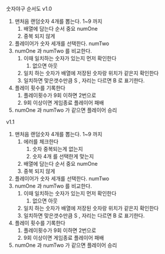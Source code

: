 숫자야구 순서도
v1.0

1. 맨처음 랜덤숫자 4개를 뽑는다. 1~9 까지
   1. 배열에 담는다 순서 중요 numOne
   2. 중복 되지 않게
2. 플레이어가 숫자 세개를 선택한다. numTwo
3. numOne 과 numTwo 를 비교한다.
   1. 이때 일치하는 숫자가 있는지 먼저 확인한다
      1. 없으면 아웃
   2. 일치 하는 숫자가 배열에 저장된 숫자랑 위치가 같은지 확인한다
   3. 일치하면 맞은갯수만큼 S , 자리는 다르면 B 로 표기한다.
4. 플레이 횟수를 기록한다
   1. 플레이횟수가 9회 이하면 2번으로
   2. 9회 이상이면 게임종료 플레이어 패배
5. numOne 과 numTwo 가 같으면 플레이어 승리

v1.1

1. 맨처음 랜덤숫자 4개를 뽑는다. 1~9 까지
   1. 에러를 체크한다
      1. 숫자 중복되는게 없는지
      2. 숫자 4개 를 선택한게 맞는지
   2. 배열에 담는다 순서 중요 numOne
   3. 중복 되지 않게
2. 플레이어가 숫자 세개를 선택한다. numTwo
3. numOne 과 numTwo 를 비교한다.
   1. 이때 일치하는 숫자가 있는지 먼저 확인한다
      1. 없으면 아웃
   2. 일치 하는 숫자가 배열에 저장된 숫자랑 위치가 같은지 확인한다
   3. 일치하면 맞은갯수만큼 S , 자리는 다르면 B 로 표기한다.
4. 플레이 횟수를 기록한다
   1. 플레이횟수가 9회 이하면 2번으로
   2. 9회 이상이면 게임종료 플레이어 패배
5. numOne 과 numTwo 가 같으면 플레이어 승리
